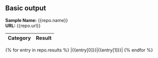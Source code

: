 ## Basic output
**Sample Name:** {{repo.name}}<br>
**URL:** {{repo.url}}

| Category | Result |
|---|---|
{% for entry in repo.results %}
|{{entry[0]}}|{{entry[1]}}|
{% endfor %}

